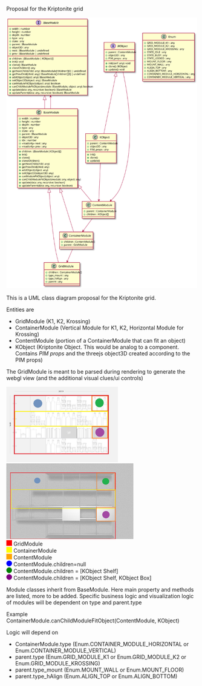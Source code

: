 Proposal for the Kriptonite grid

![Kriptonite grid UML class diagram](./uml/combined.svg)

This is a UML class diagram proposal for the Kriptonite grid.

Entities are 
- GridModule (K1, K2, Krossing)
- ContainerModule (Vertical Module for K1, K2, Horizontal Module for Krossing)
- ContentModule (portion of a ContainerModule that can fit an object)
- KObject (Kriptonite Object. This would be analog to a component. Contains _PIM props_ and the threejs object3D created according to the PIM props) 

The GridModule is meant to be parsed during rendering to generate the webgl view (and the additional visual clues/ui controls)

<img alt="Grid module 2d" src="./uml/k2d.jpg" height="200"/>
<img alt="Grid module 3d" src="./uml/k3d.jpg" height="200"/>
<br><div style="background:red;height:15px;width:15px;display:inline-block"></div> GridModule
<br><div style="background:yellow;height:15px;width:15px;display:inline-block"></div> ContainerModule
<br><div style="background:orange;height:15px;width:15px;display:inline-block"></div> ContentModule
<br><div style="background:blue;height:15px;width:15px;display:inline-block;border-radius:100%"></div> ContentModule.children=null
<br><div style="background:green;height:15px;width:15px;display:inline-block;border-radius:100%"></div> ContentModule.children = [KObject Shelf]
<br><div style="background:purple;height:15px;width:15px;display:inline-block;border-radius:100%"></div> ContentModule.children = [KObject Shelf, KObject Box]

Module classes inherit from BaseModule. 
Here main property and methods are listed, more to be added.
Specific business logic and visualization logic of modules will be dependent on type and parent.type

Example  
ContainerModule.canChildModuleFitObject(ContentModule, KObject)

Logic will depend on 
- ContainerModule.type (Enum.CONTAINER_MODULE_HORIZONTAL or Enum.CONTAINER_MODULE_VERTICAL)
- parent.type (Enum.GRID_MODULE_K1 or Enum.GRID_MODULE_K2 or Enum.GRID_MODULE_KROSSING)
- parent.type_mount (Enum.MOUNT_WALL or Enum.MOUNT_FLOOR)
- parent.type_hAlign (Enum.ALIGN_TOP or Enum.ALIGN_BOTTOM)





